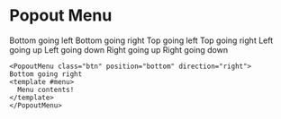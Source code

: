 # Popout Menu
<DemoContainer>
  <PopoutMenu class="btn" position="bottom" direction="left">
    Bottom going left
    <template #menu>
      Menu contents!
      Menu contents!
      Menu contents!
    </template>
  </PopoutMenu>
  <PopoutMenu class="btn" position="bottom" direction="right">
    Bottom going right
    <template #menu>
      Menu contents!
      Menu contents!
      Menu contents!
    </template>
  </PopoutMenu>
  <PopoutMenu class="btn" position="top" direction="left">
    Top going left
    <template #menu>
      Menu contents!
      Menu contents!
      Menu contents!
    </template>
  </PopoutMenu>
  <PopoutMenu class="btn" position="top" direction="right">
    Top going right
    <template #menu>
      Menu contents!
      Menu contents!
      Menu contents!
    </template>
  </PopoutMenu>
  <PopoutMenu class="btn" position="left" direction="up">
    Left going up
    <template #menu>
      Menu contents!
      Menu contents!
      Menu contents!
    </template>
  </PopoutMenu>
  <PopoutMenu class="btn" position="left" direction="down">
    Left going down
    <template #menu>
      Menu contents!
      Menu contents!
      Menu contents!
    </template>
  </PopoutMenu>
  <PopoutMenu class="btn" position="right" direction="up">
    Right going up
    <template #menu>
      Menu contents!
      Menu contents!
      Menu contents!
    </template>
  </PopoutMenu>
  <PopoutMenu class="btn" position="right" direction="down">
    Right going down
    <template #menu>
      Menu contents!
      Menu contents!
      Menu contents!
    </template>
  </PopoutMenu>
</DemoContainer>

```vue
<PopoutMenu class="btn" position="bottom" direction="right">
Bottom going right
<template #menu>
  Menu contents!
</template>
</PopoutMenu>
```
